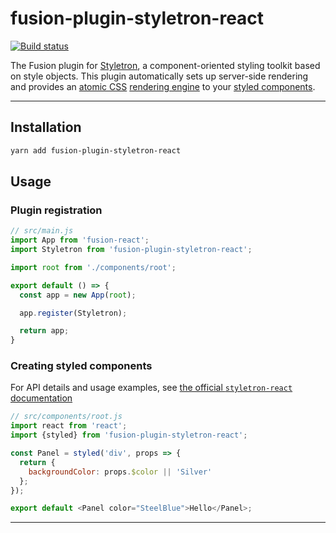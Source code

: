 # fusion-plugin-styletron-react

[![Build status](https://badge.buildkite.com/00a3de3f63ee3ceb9079ba866255300dda30a4b5db5e2e47da.svg?branch=master)](https://buildkite.com/uberopensource/fusion-plugin-styletron-react)

The Fusion plugin for [Styletron](https://github.com/rtsao/styletron), a component-oriented styling toolkit based on style objects. This plugin automatically sets up server-side rendering and provides an [atomic CSS](https://ryantsao.com/blog/virtual-css-with-styletron) [rendering engine](https://github.com/rtsao/styletron/tree/master/packages/styletron-engine-atomic) to your [styled components](https://github.com/rtsao/styletron/tree/master/packages/styletron-react).

---

## Installation

```sh
yarn add fusion-plugin-styletron-react
```

## Usage


### Plugin registration
```js
// src/main.js
import App from 'fusion-react';
import Styletron from 'fusion-plugin-styletron-react';

import root from './components/root';

export default () => {
  const app = new App(root);

  app.register(Styletron);

  return app;
}
```

### Creating styled components
For API details and usage examples, see [the official `styletron-react` documentation](https://github.com/rtsao/styletron/tree/master/packages/styletron-react)

```js
// src/components/root.js
import react from 'react';
import {styled} from 'fusion-plugin-styletron-react';

const Panel = styled('div', props => {
  return {
    backgroundColor: props.$color || 'Silver'
  };
});

export default <Panel color="SteelBlue">Hello</Panel>;
```


---
